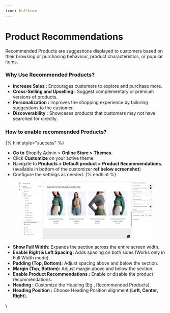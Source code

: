 ```yaml
---
icon: bullhorn
---
```


# Product Recommendations

Recommended Products are suggestions displayed to customers based on their browsing or purchasing behaviour, product characteristics, or popular items.

### Why Use Recommended Products? <a href="#why-use-recommended-products" id="why-use-recommended-products"></a>

* **Increase Sales :** Encourages customers to explore and purchase more.
* **Cross-Selling and Upselling :** Suggest complementary or premium versions of products.
* **Personalization :** Improves the shopping experience by tailoring suggestions to the customer.
* **Discoverability :** Showcases products that customers may not have searched for directly.

### How to enable recommended Products? <a href="#how-to-enable-recommended-products" id="how-to-enable-recommended-products"></a>

{% hint style="success" %}
* **Go to** Shopify Admin > **Online Store > Themes**.
* Click **Customize** on your active theme.
* Navigate to **Products > Default product >** **Product Recommendations**. (available in bottom of the customizer **ref below screenshot**)
* Configure the settings as needed.
{% endhint %}

<figure><img src="../.gitbook/assets/recommended.jpg" alt=""><figcaption></figcaption></figure>

* **Show Full Width:** Expands the section across the entire screen width.
* **Enable Right & Left Spacing:** Adds spacing on both sides (Works only in Full Width mode).
* **Padding (Top, Bottom):** Adjust spacing above and below the section.
* **Margin (Top, Bottom):** Adjust margin above and below the section.
* **Enable Product Recommendations :** Enable or disable the product recommendations.
* **Heading :** Customize the Heading  (Eg., Recommended Products).
* **Heading Position :** Choose Heading Position alignment (**Left, Center, Right**).

\
